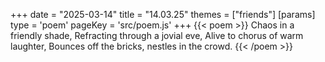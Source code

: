 +++
date = "2025-03-14"
title = "14.03.25"
themes = ["friends"]
[params]
  type = 'poem'
  pageKey = 'src/poem.js'
+++
{{< poem >}}
Chaos in a friendly shade,
Refracting through a jovial eve,
Alive to chorus of warm laughter,
Bounces off the bricks, nestles in the crowd.
{{< /poem >}}